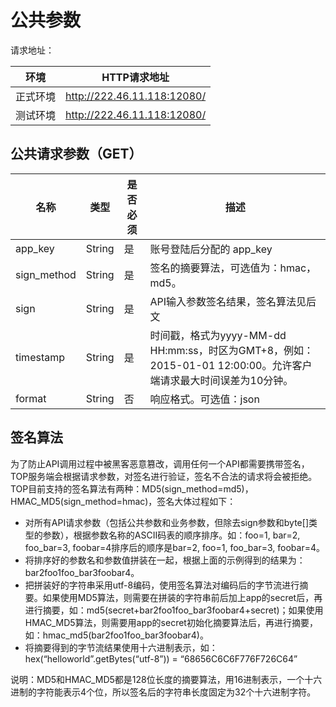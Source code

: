 # 公共参数

请求地址：

环境|HTTP请求地址
--|--
正式环境|http://222.46.11.118:12080/
测试环境|http://222.46.11.118:12080/

## 公共请求参数（GET）

名称|类型|是否必须|描述
--|--|--|--
app_key|String|是|账号登陆后分配的 app_key
sign_method|String|是|签名的摘要算法，可选值为：hmac，md5。
sign|String|是|API输入参数签名结果，签名算法见后文
timestamp|String|是|时间戳，格式为yyyy-MM-dd HH:mm:ss，时区为GMT+8，例如：2015-01-01 12:00:00。允许客户端请求最大时间误差为10分钟。
format|String|否|响应格式。可选值：json

## 签名算法

为了防止API调用过程中被黑客恶意篡改，调用任何一个API都需要携带签名，TOP服务端会根据请求参数，对签名进行验证，签名不合法的请求将会被拒绝。TOP目前支持的签名算法有两种：MD5(sign_method=md5)，HMAC_MD5(sign_method=hmac)，签名大体过程如下：

* 对所有API请求参数（包括公共参数和业务参数，但除去sign参数和byte[]类型的参数），根据参数名称的ASCII码表的顺序排序。如：foo=1, bar=2, foo_bar=3, foobar=4排序后的顺序是bar=2, foo=1, foo_bar=3, foobar=4。
* 将排序好的参数名和参数值拼装在一起，根据上面的示例得到的结果为：bar2foo1foo_bar3foobar4。
* 把拼装好的字符串采用utf-8编码，使用签名算法对编码后的字节流进行摘要。如果使用MD5算法，则需要在拼装的字符串前后加上app的secret后，再进行摘要，如：md5(secret+bar2foo1foo_bar3foobar4+secret)；如果使用HMAC_MD5算法，则需要用app的secret初始化摘要算法后，再进行摘要，如：hmac_md5(bar2foo1foo_bar3foobar4)。
* 将摘要得到的字节流结果使用十六进制表示，如：hex(“helloworld”.getBytes(“utf-8”)) = “68656C6C6F776F726C64”

说明：MD5和HMAC_MD5都是128位长度的摘要算法，用16进制表示，一个十六进制的字符能表示4个位，所以签名后的字符串长度固定为32个十六进制字符。

